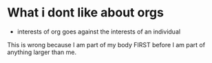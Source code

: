 # What i dont like about orgs

- interests of org goes against the interests of an individual

This is wrong because I am part of my body FIRST before I am part of anything larger than me.


